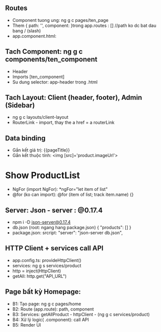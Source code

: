 ## Routes

- Component tuong ung: ng g c pages/ten_page
- Them { path: '', component: }trong app.routes : [] //path ko dc bat dau bang / (slash)
- app.component.html: <router-outlet></router-outlet>

## Tach Component: ng g c components/ten_component

- Header
- Imports [ten_component]
- Su dung selector: app-header trong .html

## Tach Layout: Client (header, footer), Admin (Sidebar)

- ng g c layouts/client-layout
- RouterLink - import, thay the a href = a routerLink

## Data binding

- Gắn kết giá trị: {{pageTitle}}
- Gắn kết thuộc tính: <img [src]='product.imageUrl'>

# Show ProductList

- NgFor (import NgFor): \*ngFor="let item of list"
- @for (ko can import): @for (item of list; track item.name) {}

## Server: Json - server : @0.17.4

- npm i -D json-server@0.17.4
- db.json (root: ngang hang package.json)
  {
  "products": []
  }
- package.json: srcript: "server": "json-server db.json",

## HTTP Client + services call API

- app.config.ts: provideHttpClient()
- services: ng g s services/product
- http = inject(HttpClient)
- getAll: http.get("API_URL")

## Page bất kỳ Homepage:

- B1: Tạo page: ng g c pages/home
- B2: Route (app.route): path, component
- B3: Services: getAllProduct - httpClient - (ng g c services/product)
- B4: Xử lý logic( .component): call API
- B5: Render UI
